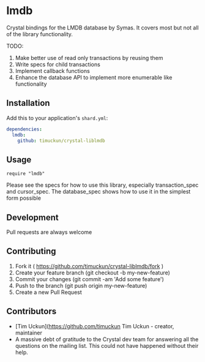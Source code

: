 # lmdb

Crystal bindings for the LMDB database by Symas.  It covers most but not all of the library functionality.

TODO:

1. Make better use of read only transactions by reusing them
2. Write specs for child transactions
3. Implement callback functions
4. Enhance the database API to implement more enumerable like functionality



## Installation


Add this to your application's `shard.yml`:

```yaml
dependencies:
  lmdb:
    github: timuckun/crystal-liblmdb
```


## Usage


```crystal
require "lmdb"
```


Please see the specs for how to use this library, especially
transaction_spec and cursor_spec. The database_spec shows how to use it in the simplest form possible

## Development

Pull requests are always welcome

## Contributing

1. Fork it ( https://github.com/timuckun/crystal-liblmdb/fork )
2. Create your feature branch (git checkout -b my-new-feature)
3. Commit your changes (git commit -am 'Add some feature')
4. Push to the branch (git push origin my-new-feature)
5. Create a new Pull Request

## Contributors

- [Tim Uckun](https://github.com/timuckun Tim Uckun - creator, maintainer
- A massive debt of gratitude to the Crystal dev team for answering all the questions on the mailing list. This could not have happened without their help.
